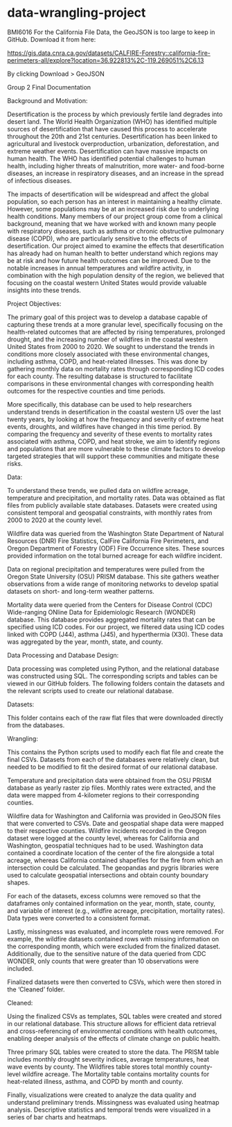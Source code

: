# data-wrangling-project
BMI6016
For the California File Data, the GeoJSON is too large to keep in GitHub. Download it from here:

https://gis.data.cnra.ca.gov/datasets/CALFIRE-Forestry::california-fire-perimeters-all/explore?location=36.922813%2C-119.269051%2C6.13

By clicking Download > GeoJSON

Group 2 Final Documentation

Background and Motivation:  

Desertification is the process by which previously fertile land degrades into desert land. The World Health Organization (WHO) has identified multiple sources of desertification that have caused this process to accelerate throughout the 20th and 21st centuries. Desertification has been linked to agricultural and livestock overproduction, urbanization, deforestation, and extreme weather events. Desertification can have massive impacts on human health. The WHO has identified potential challenges to human health, including higher threats of malnutrition, more water- and food-borne diseases, an increase in respiratory diseases, and an increase in the spread of infectious diseases. 


The impacts of desertification will be widespread and affect the global population, so each person has an interest in maintaining a healthy climate. However, some populations may be at an increased risk due to underlying health conditions. Many members of our project group come from a clinical background, meaning that we have worked with and known many people with respiratory diseases, such as asthma or chronic obstructive pulmonary disease (COPD), who are particularly sensitive to the effects of desertification. Our project aimed to examine the effects that desertification has already had on human health to better understand which regions may be at risk and how future health outcomes can be improved. Due to the notable increases in annual temperatures and wildfire activity, in combination with the high population density of the region, we believed that focusing on the coastal western United States would provide valuable insights into these trends.




Project Objectives: 

The primary goal of this project was to develop a database capable of capturing these trends at a more granular level, specifically focusing on the health-related outcomes that are affected by rising temperatures, prolonged drought, and the increasing number of wildfires in the coastal western United States from 2000 to 2020. We sought to understand the trends in conditions more closely associated with these environmental changes, including asthma, COPD, and heat-related illnesses. This was done by gathering monthly data on mortality rates through corresponding ICD codes for each county. The resulting database is structured to facilitate comparisons in these environmental changes with corresponding health outcomes for the respective counties and time periods.


More specifically, this database can be used to help researchers understand trends in desertification in the coastal western US over the last twenty years, by looking at how the frequency and severity of extreme heat events, droughts, and wildfires have changed in this time period. By comparing the frequency and severity of these events to mortality rates associated with asthma, COPD, and heat stroke, we aim to identify regions and populations that are more vulnerable to these climate factors to develop targeted strategies that will support these communities and mitigate these risks.




Data:

To understand these trends, we pulled data on wildfire acreage, temperature and precipitation, and mortality rates. Data was obtained as flat files from publicly available state databases. Datasets were created using consistent temporal and geospatial constraints, with monthly rates from 2000 to 2020 at the county level.


Wildfire data was queried from the Washington State Department of Natural Resources (DNR) Fire Statistics, CalFire California Fire Perimeters, and Oregon Department of Forestry (ODF) Fire Occurrence sites. These sources provided information on the total burned acreage for each wildfire incident. 


Data on regional precipitation and temperatures were pulled from the Oregon State University (OSU) PRISM database. This site gathers weather observations from a wide range of monitoring networks to develop spatial datasets on short- and long-term weather patterns.


Mortality data were queried from the Centers for Disease Control (CDC) Wide-ranging ONline Data for Epidemiologic Research (WONDER) database. This database provides aggregated mortality rates that can be specified using ICD codes. For our project, we filtered data using ICD codes linked with COPD (J44), asthma (J45), and hyperthermia (X30). These data was aggregated by the year, month, state, and county.


Data Processing and Database Design:

Data processing was completed using Python, and the relational database was constructed using SQL. The corresponding scripts and tables can be viewed in our GitHub folders. The following folders contain the datasets and the relevant scripts used to create our relational database.
 
Datasets:

This folder contains each of the raw flat files that were downloaded directly from the databases. 


Wrangling:

This contains the Python scripts used to modify each flat file and create the final CSVs. Datasets from each of the databases were relatively clean, but needed to be modified to fit the desired format of our relational database. 


Temperature and precipitation data were obtained from the OSU PRISM database as yearly raster zip files. Monthly rates were extracted, and the data were mapped from 4-kilometer regions to their corresponding counties. 


Wildfire data for Washington and California was provided in GeoJSON files that were converted to CSVs. Date and geospatial shape data were mapped to their respective counties. Wildfire incidents recorded in the Oregon dataset were logged at the county level, whereas for California and Washington, geospatial techniques had to be used. Washington data contained a coordinate location of the center of the fire alongside a total acreage, whereas California contained shapefiles for the fire from which an intersection could be calculated. The geopandas and pygris libraries were used to calculate geospatial intersections and obtain county boundary shapes. 


For each of the datasets, excess columns were removed so that the dataframes only contained information on the year, month, state, county, and variable of interest (e.g., wildfire acreage, precipitation, mortality rates). Data types were converted to a consistent format. 


Lastly, missingness was evaluated, and incomplete rows were removed. For example, the wildfire datasets contained rows with missing information on the corresponding month, which were excluded from the finalized dataset. Additionally, due to the sensitive nature of the data queried from CDC WONDER, only counts that were greater than 10 observations were included.


Finalized datasets were then converted to CSVs, which were then stored in the ‘Cleaned’ folder.


Cleaned:

Using the finalized CSVs as templates, SQL tables were created and stored in our relational database. This structure allows for efficient data retrieval and cross-referencing of environmental conditions with health outcomes, enabling deeper analysis of the effects of climate change on public health.


Three primary SQL tables were created to store the data. The PRISM table includes monthly drought severity indices, average temperatures, heat wave events by county. The Wildfires table stores total monthly county-level wildfire acreage. The Mortality table contains mortality counts for heat-related illness, asthma, and COPD by month and county.


Finally, visualizations were created to analyze the data quality and understand preliminary trends. Missingness was evaluated using heatmap analysis. Descriptive statistics and temporal trends were visualized in a series of bar charts and heatmaps.
